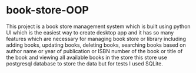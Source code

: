﻿# book-store-OOP
This project is a book store management system which is built using python UI which is the easiest way to create desktop app and it has so many features which are necessary for managing book store or library including adding books, updating books, deleting books, searching books based on author name or year of publication or ISBN number of the book or title of the book and viewing all available books in the store this store use postgresql database to store the data but for tests I used SQLite.
